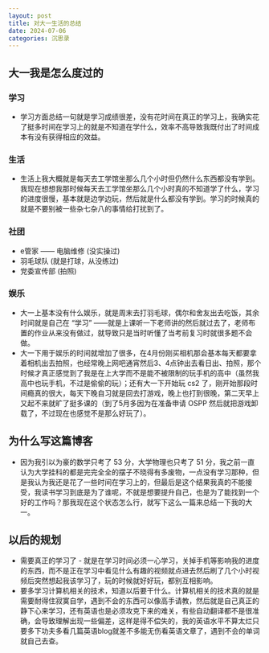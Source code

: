 ```yaml
---
layout: post
title: 对大一生活的总结
date: 2024-07-06
categories: 沉思录
---
```


## 大一我是怎么度过的

### 学习

- 学习方面总结一句就是学习成绩很差，没有花时间在真正的学习上，我确实花了挺多时间在学习上的就是不知道在学什么，效率不高导致我既付出了时间成本有没有获得相应的效益。

### 生活

- 生活上我大概就是每天去工学馆坐那么几个小时但仍然什么东西都没有学到。我现在想想我那时候每天去工学馆坐那么几个小时真的不知道学了什么，学习的进度很慢，基本就是边学边玩，然后就是什么都没有学到。学习的时候真的就是不要别被一些杂七杂八的事情给打扰到了。

### 社团

- e管家 —— 电脑维修 (没实操过)
- 羽毛球队 (就是打球，从没练过)
- 党委宣传部 (拍照)

### 娱乐

- 大一上基本没有什么娱乐，就是周末去打羽毛球，偶尔和舍友出去吃饭，其余时间就是自己在 “学习” ——就是上课听一下老师讲的然后就过去了，老师布置的作业从来没有做过，就导致只是当时听懂了当考前复习时就很多题不会做。
- 大一下用于娱乐的时间就增加了很多，在4月份刚买相机那会基本每天都要拿着相机出去拍照，也经常晚上网吧通宵然后3、4点钟出去看日出、拍照，那个时候才真正感觉到了我是在上大学而不是能不被限制的玩手机的高中（虽然我高中也玩手机，不过是偷偷的玩）；还有大一下开始玩 cs2 了，刚开始那段时间瘾真的很大，每天下晚自习就是回去打游戏，晚上也打到很晚，第二天早上又起不来就旷了挺多课的（到了5月多因为在准备申请 OSPP 然后就把游戏卸载了，不过现在也感觉不是那么好玩了）。

## 为什么写这篇博客

- 因为我引以为豪的数学只考了 53 分，大学物理也只考了 51 分，我之前一直认为大学挂科的都是完完全全的摆子不晓得有多废物，一点没有学习那种，但是我认为我还是花了一些时间在学习上的，但最后是这个结果我真的不能接受，我读书学习到底是为了谁呢，不就是想要提升自己，也是为了能找到一个好的工作吗？那我现在这个状态怎么行，就写下这么一篇来总结一下我的大一。

## 以后的规划

- 需要真正的学习了 - 就是在学习时间必须一心学习，关掉手机等影响我的进度的东西，而不是正在学习中看见什么有趣的视频就点进去然后刷了几个小时视频后突然想起我该学习了，玩的时候就好好玩，都别互相影响。
- 要多学习计算机相关的技术，知道以后要干什么。计算机相关的技术真的就是需要耐得住寂寞自学，遇到不会的东西可以像高手请教，然后就是自己真正的静下心来学习，还有英语也是必须攻克下来的难关，有些自动翻译都不是很准确，会导致理解出现一些偏差，这样是得不偿失的，我的英语水平不算太烂只要多下功夫多看几篇英语blog就差不多能无伤看英语文章了，遇到不会的单词就自己去查。
